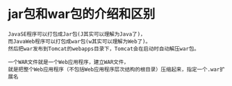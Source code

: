 # jar包和war包的介绍和区别  #

	JavaSE程序可以打包成Jar包(J其实可以理解为Java了)，
	而JavaWeb程序可以打包成war包(w其实可以理解为Web了)。
	然后把war发布到Tomcat的webapps目录下，Tomcat会在启动时自动解压war包。
	
	一个WAR文件就是一个Web应用程序，建立WAR文件，
	就是把整个Web应用程序（不包括Web应用程序层次结构的根目录）压缩起来，指定一个.war扩展名
